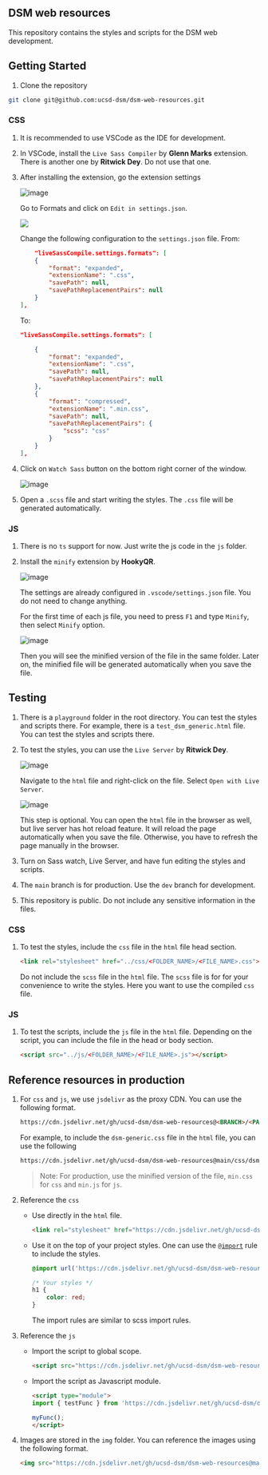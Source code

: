 ## DSM web resources

This repository contains the styles and scripts for the DSM web development.


## Getting Started
1. Clone the repository
```bash
git clone git@github.com:ucsd-dsm/dsm-web-resources.git
```

### CSS
1. It is recommended to use VSCode as the IDE for development.
2. In VSCode, install the `Live Sass Compiler` by **Glenn Marks** extension.
   There is another one by **Ritwick Dey**. Do not use that one.
3. After installing the extension, go the extension settings
    
   ![image](img/readme/install_live_sass.png)

   Go to Formats and click on `Edit in settings.json`. 

   ![](img/readme/config_live_sass.png)

    Change the following configuration to the `settings.json` file.
    From:
    ```json
        "liveSassCompile.settings.formats": [
        {
            "format": "expanded",
            "extensionName": ".css",
            "savePath": null,
            "savePathReplacementPairs": null
        }
    ],
    ```
    To:
    ```json
    "liveSassCompile.settings.formats": [

        {
            "format": "expanded",
            "extensionName": ".css",
            "savePath": null,
            "savePathReplacementPairs": null
        },
        {
            "format": "compressed",
            "extensionName": ".min.css",
            "savePath": null,
            "savePathReplacementPairs": {
                "scss": "css"
            }
        }
    ],
    ```
4. Click on `Watch Sass` button on the bottom right corner of the window.

    ![image](img/readme/watch_sass.png)
5. Open a `.scss` file and start writing the styles. The `.css` file will be generated automatically.

### JS
1. There is no `ts` support for now. Just write the js code in the `js` folder.
2. Install the `minify` extension by **HookyQR**.
   
    ![image](img/readme/minify.png)

   The settings are already configured in `.vscode/settings.json` file. You do not need to change anything.

   For the first time of each js file, you need to press `F1` and 
   type `Minify`, then select `Minify` option.
    
   ![image](img/readme/minify_command.png)
     
   Then you will see the minified version of the file in the same folder. 
   Later on, the minified file will be generated automatically when you 
   save the file.


## Testing
1. There is a `playground` folder in the root directory. You can test the styles and scripts there. For example, there is a 
`test_dsm_generic.html` file. You can test the styles and scripts there.
2. To test the styles, you can use the `Live Server` by 
   **Ritwick Dey**.

   ![image](img/readme/live_server.png)

    Navigate to the `html` file and right-click on the file.
    Select `Open with Live Server`.

   ![image](img/readme/live_server_watch.png)

   This step is optional. You can open the `html` file in the browser as well, but live server has hot reload feature.
   It will reload the page automatically when you save the file.
   Otherwise, you have to refresh the page manually in the browser.
3. Turn on Sass watch, Live Server, and have fun editing the styles and scripts.
4. The `main` branch is for production. Use the `dev` branch for development.
5. This repository is public. Do not include any sensitive information in the files.


### CSS
1. To test the styles, include the `css` file in the `html` file
   head section.
    ```html
    <link rel="stylesheet" href="../css/<FOLDER_NAME>/<FILE_NAME>.css">
    ```
   Do not include the `scss` file in the `html` file. The `scss` file is for
   for your convenience to write the styles. Here you want to use the compiled
    `css` file.

### JS
1. To test the scripts, include the `js` file in the `html` file. Depending on the
   script, you can include the file in the head or body section.
    ```html
    <script src="../js/<FOLDER_NAME>/<FILE_NAME>.js"></script>
    ```

## Reference resources in production
1. For `css` and `js`, we use `jsdelivr` as the proxy CDN. You can use the following
   format.
   ```html
   https://cdn.jsdelivr.net/gh/ucsd-dsm/dsm-web-resources@<BRANCH>/<PATH IN REPO>
   ```
    For example, to include the `dsm-generic.css` file in the `html` file, you can use the following

   ```html
   https://cdn.jsdelivr.net/gh/ucsd-dsm/dsm-web-resources@main/css/dsm_generic_styles/styles.min.css
   ```
   > Note: For production, use the minified version of the file, `min.css` for `css` and `min.js` for `js`.
2. Reference the `css`
   -  Use directly in the `html` file.
      
        ```html
        <link rel="stylesheet" href="https://cdn.jsdelivr.net/gh/ucsd-dsm/dsm-web-resources@main/css/dsm_generic_styles/styles.min.css">
        ```

   -  Use it on the top of your project styles. 
        One can use the [`@import`](https://developer.mozilla.org/en-US/docs/Web/CSS/@import) rule to include the styles.
        ```css
        @import url('https://cdn.jsdelivr.net/gh/ucsd-dsm/dsm-web-resources@main/css/dsm_generic_styles/styles.min.css');

        /* Your styles */
        h1 {
            color: red;
        }
        ```
        The import rules are similar to scss import rules. 
3. Reference the `js`
   - Import the script to global scope.
        ```html
        <script src="https://cdn.jsdelivr.net/gh/ucsd-dsm/dsm-web-resources@main/js/dsm_generic/dsm_generic_funcs.min.js"></script>
        ```
   - Import the script as Javascript module.
        ```html
        <script type="module">
        import { testFunc } from 'https://cdn.jsdelivr.net/gh/ucsd-dsm/dsm-web-resources@main/js/dsm_generic/dsm_generic_funcs_module.min.js';
        
        myFunc();
        </script>
        ```
4. Images are stored in the `img` folder. You can reference the images using the following format.
    ```html
    <img src="https://cdn.jsdelivr.net/gh/ucsd-dsm/dsm-web-resources@main/img/logo/logo-abcd-transp.png">
    ```